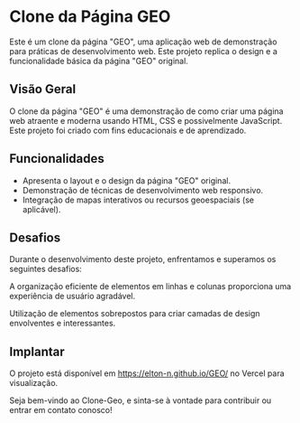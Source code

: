 # Clone da Página GEO

Este é um clone da página "GEO", uma aplicação web de demonstração para práticas de desenvolvimento web. Este projeto replica o design e a funcionalidade básica da página "GEO" original.

## Visão Geral

O clone da página "GEO" é uma demonstração de como criar uma página web atraente e moderna usando HTML, CSS e possivelmente JavaScript. Este projeto foi criado com fins educacionais e de aprendizado.

## Funcionalidades

- Apresenta o layout e o design da página "GEO" original.
- Demonstração de técnicas de desenvolvimento web responsivo.
- Integração de mapas interativos ou recursos geoespaciais (se aplicável).

## Desafios
Durante o desenvolvimento deste projeto, enfrentamos e superamos os seguintes desafios:

A organização eficiente de elementos em linhas e colunas proporciona uma experiência de usuário agradável.

Utilização de elementos sobrepostos para criar camadas de design envolventes e interessantes.

## Implantar
O projeto está disponível em https://elton-n.github.io/GEO/ no Vercel para visualização.

Seja bem-vindo ao Clone-Geo, e sinta-se à vontade para contribuir ou entrar em contato conosco!


